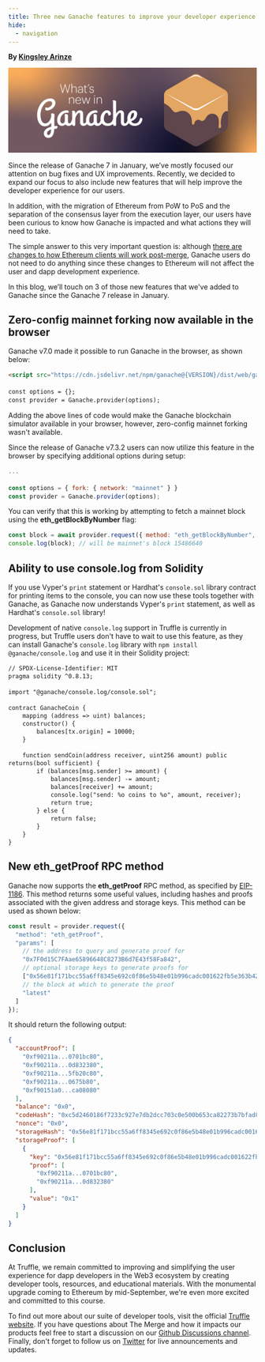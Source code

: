 ```yaml
---
title: Three new Ganache features to improve your developer experience
hide:
  - navigation
---
```


**By [Kingsley Arinze](https://twitter.com/heydamali)**

![The Merge and what it means for Truffle](./what-is-new-in-ganache.jpg)

Since the release of Ganache 7 in January, we’ve mostly focused our attention on bug fixes and UX improvements. Recently, we decided to expand our focus to also include new features that will help improve the developer experience for our users.

In addition, with the migration of Ethereum from PoW to PoS and the separation of the consensus layer from the execution layer, our users have been curious to know how Ganache is impacted and what actions they will need to take. 

The simple answer to this very important question is: although [there are changes to how Ethereum clients will work post-merge](https://consensys.net/blog/ethereum-2-0/the-four-pillars-of-the-merge-to-proof-of-stake-how-ethereum-will-evolve), Ganache users do not need to do anything since these changes to Ethereum will not affect the user and dapp development experience.

In this blog, we’ll touch on 3 of those new features that we've added to Ganache since the Ganache 7 release in January.

## Zero-config mainnet forking now available in the browser

Ganache v7.0 made it possible to run Ganache in the browser, as shown below:

```html
<script src="https://cdn.jsdelivr.net/npm/ganache@{VERSION}/dist/web/ganache.min.js"></script>

const options = {};
const provider = Ganache.provider(options);
```
Adding the above lines of code would make the Ganache blockchain simulator available in your browser, however, zero-config mainnet forking wasn't available.

Since the release of Ganache v7.3.2 users can now utilize this feature in the browser by specifying additional options during setup:

```javascript
...

const options = { fork: { network: "mainnet" } }
const provider = Ganache.provider(options);
```

You can verify that this is working by attempting to fetch a mainnet block using the **eth_getBlockByNumber** flag:

```javascript
const block = await provider.request({ method: "eth_getBlockByNumber", params: ["0xec4eb0"] });
console.log(block); // will be mainnet's block 15486640
```

## Ability to use console.log from Solidity

If you use Vyper's `print` statement or Hardhat's `console.sol` library contract for printing items to the console, you can now use these tools together with Ganache, as Ganache now understands Vyper's `print` statement, as well as Hardhat's `console.sol` library!

Development of native `console.log` support in Truffle is currently in progress, but Truffle users don't have to wait to use this feature, as they can install Ganache's `console.log` library with `npm install @ganache/console.log` and use it in their Solidity project:

```solidity
// SPDX-License-Identifier: MIT
pragma solidity ^0.8.13;

import "@ganache/console.log/console.sol";

contract GanacheCoin {
    mapping (address => uint) balances;
    constructor() {
        balances[tx.origin] = 10000;
    }

    function sendCoin(address receiver, uint256 amount) public returns(bool sufficient) {
        if (balances[msg.sender] >= amount) {
            balances[msg.sender] -= amount;
            balances[receiver] += amount;
            console.log("send: %o coins to %o", amount, receiver);
            return true;
        } else {
            return false;
        }
    }
}
```

## New eth_getProof RPC method

Ganache now supports the **eth_getProof** RPC method, as specified by [EIP-1186](https://eips.ethereum.org/EIPS/eip-1186). This method returns some useful values, including hashes and proofs associated with the given address and storage keys. This method can be used as shown below:

```javascript
const result = provider.request({
  "method": "eth_getProof",
  "params": [
    // the address to query and generate proof for
    "0x7F0d15C7FAae65896648C8273B6d7E43f58Fa842", 
    // optional storage keys to generate proofs for
    ["0x56e81f171bcc55a6ff8345e692c0f86e5b48e01b996cadc001622fb5e363b421"], 
    // the block at which to generate the proof
    "latest" 
  ]
});
```
It should return the following output:

```json
{
  "accountProof": [
    "0xf90211a...0701bc80",
    "0xf90211a...0d832380",
    "0xf90211a...5fb20c80",
    "0xf90211a...0675b80",
    "0xf90151a0...ca08080"
  ],
  "balance": "0x0",
  "codeHash": "0xc5d2460186f7233c927e7db2dcc703c0e500b653ca82273b7bfad8045d85a470",
  "nonce": "0x0",
  "storageHash": "0x56e81f171bcc55a6ff8345e692c0f86e5b48e01b996cadc001622fb5e363b421",
  "storageProof": [
    {
      "key": "0x56e81f171bcc55a6ff8345e692c0f86e5b48e01b996cadc001622fb5e363b421",
      "proof": [
        "0xf90211a...0701bc80",
        "0xf90211a...0d832380"
      ],
      "value": "0x1"
    }
  ]
}
```

## Conclusion

At Truffle, we remain committed to improving and simplifying the user experience for dapp developers in the Web3 ecosystem by creating developer tools, resources, and educational materials. With the monumental upgrade coming to Ethereum by mid-September, we're even more excited and committed to this course.

To find out more about our suite of developer tools, visit the official [Truffle website](https://trufflesuite.com). If you have questions about The Merge and how it impacts our products feel free to start a discussion on our [Github Discussions channel](https://github.com/orgs/trufflesuite/discussions). Finally, don't forget to follow us on [Twitter](https://twitter.com/trufflesuite) for live announcements and updates.
